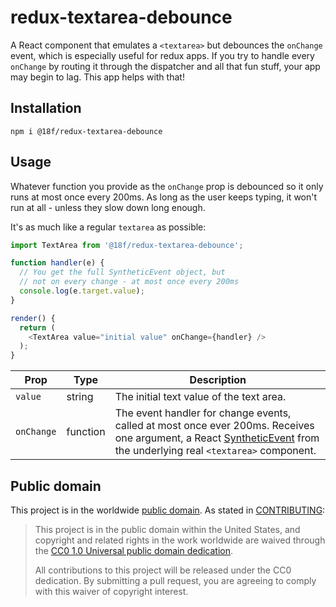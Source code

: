 # redux-textarea-debounce

A React component that emulates a `<textarea>` but debounces the `onChange`
event, which is especially useful for redux apps.  If you try to handle every
`onChange` by routing it through the dispatcher and all that fun stuff, your
app may begin to lag.  This app helps with that!

## Installation

```
npm i @18f/redux-textarea-debounce
```

## Usage

Whatever function you provide as the `onChange` prop is debounced so it only
runs at most once every 200ms.  As long as the user keeps typing, it won't run
at all - unless they slow down long enough.

It's as much like a regular `textarea` as possible:

```javascript
import TextArea from '@18f/redux-textarea-debounce';

function handler(e) {
  // You get the full SyntheticEvent object, but
  // not on every change - at most once every 200ms
  console.log(e.target.value);
}

render() {
  return (
    <TextArea value="initial value" onChange={handler} />
  );
}
```

|Prop|Type|Description|
|--|--|--|
|`value`|string|The initial text value of the text area.|
|`onChange`|function|The event handler for change events, called at most once ever 200ms.  Receives one argument, a React [SyntheticEvent](https://facebook.github.io/react/docs/events.html) from the underlying real `<textarea>` component.|

## Public domain

This project is in the worldwide [public domain](LICENSE.md). As stated in
[CONTRIBUTING](CONTRIBUTING.md):

> This project is in the public domain within   the United States, and
> copyright and related rights in the work worldwide are waived through the
> [CC0 1.0 Universal public domain dedication](https://creativecommons.org/publicdomain/zero/1.0/).
>
> All contributions to this project will be released under the CC0 dedication.
> By submitting a pull request, you are agreeing to comply with this waiver of
copyright interest.
